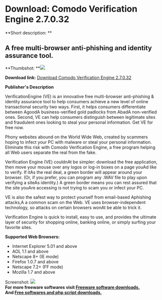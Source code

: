 # Download: Comodo Verification Engine 2.7.0.32

**Short description: **

## A free multi-browser anti-phishing and identity assurance tool.

  
**Thumbshot: **![](http://www.freewarefiles.com/screenshot/comodovengine_md.jpg)   
  
**Download link:** [Download Comodo Verification Engine 2.7.0.32](http://freesoftwares.boysofts.com/Comodo-Verification-Engine_program_49276.html)  
  

**Publisher's Description**  
  

VerificationEngine (VE) is an innovative free multi-browser anti-phishing &
identity assurance tool to help consumers achieve a new level of online
transactional security two ways. First, it helps consumers differentiate
between AgoodA business-verified gold padlocks from AbadA non-verified ones.
Second, VE can help consumers distinguish between legitimate sites and
fraudulent ones looking to steal your personal information. Get VE for free
now.

Phony websites abound on the World Wide Web, created by scammers hoping to
infect your PC with malware or steal your personal information. Eliminate this
risk with Comodo Verification Engine, a free program helping all Web users
separate the real from the fake.

Verification Engine (VE) couldnAt be simpler: download the free application,
then move your mouse over any logos or log-in boxes on a page youAd like to
verify. If itAs the real deal, a green border will appear around your browser.
(Or, if you prefer, you can program any .WAV file to play upon verifying a
siteAs identity.) A green border means you can rest assured that the site
youAre accessing is not trying to scam you or infect your PC.

VE is also the safest way to protect yourself from email-based Aphishing
attacks,A a common scam on the Web. VE uses browser-independent technology, so
attacks on certain browsers wonAt be able to trick it.

Verification Engine is quick to install, easy to use, and provides the
ultimate layer of security for shopping online, banking online, or simply
surfing your favorite sites.

**Supported Web Browsers:**

  * Internet Explorer 5.01 and above 
  * AOL 1.1 and above 
  * Netscape 8+ (IE mode) 
  * Firefox 1.0.7 and above 
  * Netscape 7.2+ (FF mode) 
  * Mozilla 1.7 and above 

  
  
Screenshot: ![](http://www.freewarefiles.com/screenshot/comodovengine.jpg)  
**For more freeware softwares visit [Freeware software downloads.](http://freesoftwares.boysofts.com/)**   
**And [Free softwares and php script downloads.](http://www.boysofts.com/)**

